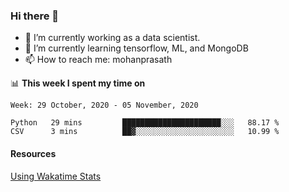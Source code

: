 ### Hi there 👋

- 🔭 I’m currently working as a data scientist.
- 🌱 I’m currently learning tensorflow, ML, and MongoDB
- 📫 How to reach me: mohanprasath

📊 **This week I spent my time on**
<!--START_SECTION:waka-->
```text
Week: 29 October, 2020 - 05 November, 2020

Python   29 mins         ██████████████████████░░░   88.17 % 
CSV      3 mins          ██▓░░░░░░░░░░░░░░░░░░░░░░   10.99 % 
```
<!--END_SECTION:waka-->

#### Resources
[Using Wakatime Stats](https://github.com/marketplace/actions/waka-readme)
